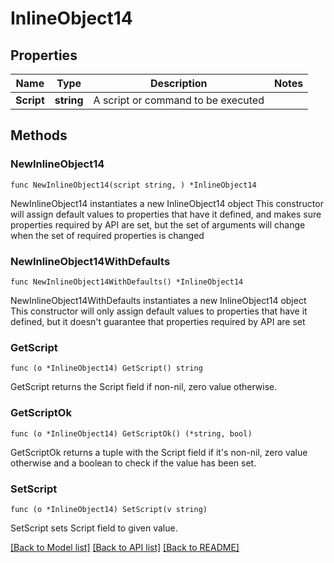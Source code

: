 # InlineObject14

## Properties

Name | Type | Description | Notes
------------ | ------------- | ------------- | -------------
**Script** | **string** | A script or command to be executed | 

## Methods

### NewInlineObject14

`func NewInlineObject14(script string, ) *InlineObject14`

NewInlineObject14 instantiates a new InlineObject14 object
This constructor will assign default values to properties that have it defined,
and makes sure properties required by API are set, but the set of arguments
will change when the set of required properties is changed

### NewInlineObject14WithDefaults

`func NewInlineObject14WithDefaults() *InlineObject14`

NewInlineObject14WithDefaults instantiates a new InlineObject14 object
This constructor will only assign default values to properties that have it defined,
but it doesn't guarantee that properties required by API are set

### GetScript

`func (o *InlineObject14) GetScript() string`

GetScript returns the Script field if non-nil, zero value otherwise.

### GetScriptOk

`func (o *InlineObject14) GetScriptOk() (*string, bool)`

GetScriptOk returns a tuple with the Script field if it's non-nil, zero value otherwise
and a boolean to check if the value has been set.

### SetScript

`func (o *InlineObject14) SetScript(v string)`

SetScript sets Script field to given value.



[[Back to Model list]](../README.md#documentation-for-models) [[Back to API list]](../README.md#documentation-for-api-endpoints) [[Back to README]](../README.md)


